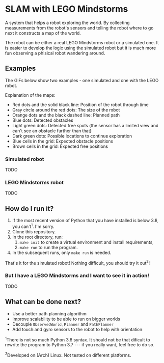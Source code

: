 # SLAM with LEGO Mindstorms
A system that helps a robot exploring the world. By collecting measurements
from the robot's sensors and telling the robot where to go next it constructs a
map of the world.

The robot can be either a real LEGO Mindstorms robot or a simulated one. It
is easier to develop the logic using the simulated robot but it is much more
fun observing a phisical robot wandering around.

## Examples
The GIFs below show two examples - one simulated and one with the LEGO robot.

Explanation of the maps:

- Red dots and the solid black line: Position of the robot through time
- Gray circle around the red dots: The size of the robot
- Orange dots and the black dashed line: Planned path
- Blue dots: Detected obstacles
- Light green dots: Detected free spots (the sensor has a limited view and
  can't see an obstacle further than that)
- Dark green dots: Possible locations to continue exploration
- Blue cells in the grid: Expected obstacle positions
- Brown cells in the grid: Expected free positions

### Simulated robot
TODO

### LEGO Mindstorms robot
TODO

## How do I run it?
1. If the most recent version of Python that you have installed is below 3.8,
   you can't<sup>1</sup>. I'm sorry.
2. Clone this repository.
3. In the root directory, run:
   1. `make init` to create a virtual environment and install requirements,
   2. `make run` to run the program.
4. In the subsequent runs, only `make run` is needed.

That's it for the simulated robot! Nothing difficult, you should try it
out<sup>2</sup>!

### But I have a LEGO Mindstorms and I want to see it in action!
TODO

## What can be done next?
- Use a better path planning algorithm
- Improve scalability to be able to run on bigger worlds
- Decouple `ObservedWorld`, `Planner` and `PathPlanner`
- Add touch and gyro sensors to the robot to help with orientation

<sup>1</sup>There is not so much Python 3.8 syntax. It should not be that
dificult to rewrite the program to Python 3.7 --- if you really want, feel free
to do so.

<sup>2</sup>Developed on (Arch) Linux. Not tested on different platforms.
